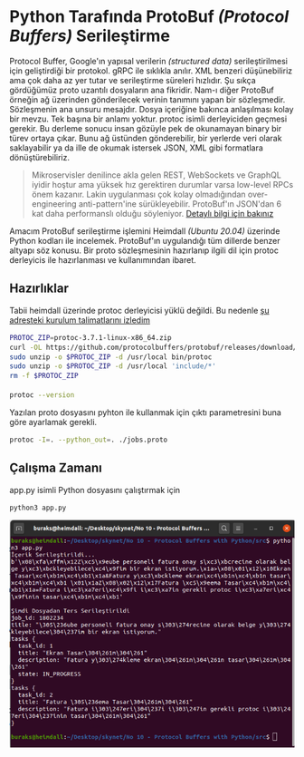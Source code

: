 # Python Tarafında ProtoBuf _(Protocol Buffers)_ Serileştirme

Protocol Buffer, Google'ın yapısal verilerin _(structured data)_ serileştirilmesi için geliştirdiği bir protokol. gRPC ile sıklıkla anılır. XML benzeri düşünebiliriz ama çok daha az yer tutar ve serileştirme süreleri hızlıdır. Şu sıkça gördüğümüz proto uzantılı dosyaların ana fikridir. Nam-ı diğer ProtoBuf örneğin ağ üzerinden gönderilecek verinin tanımını yapan bir sözleşmedir. Sözleşmenin ana unsuru mesajdır. Dosya içeriğine bakınca anlaşılması kolay bir mevzu. Tek başına bir anlamı yoktur. protoc isimli derleyiciden geçmesi gerekir. Bu derleme sonucu insan gözüyle pek de okunamayan binary bir türev ortaya çıkar. Bunu ağ üstünden gönderebilir, bir yerlerde veri olarak saklayabilir ya da ille de okumak istersek JSON, XML gibi formatlara dönüştürebiliriz.

>Mikroservisler denilince akla gelen REST, WebSockets ve GraphQL iyidir hoştur ama yüksek hız gerektiren durumlar varsa low-level RPCs önem kazanır. Lakin uygulanması çok kolay olmadığından over-engineering anti-pattern'ine sürükleyebilir. ProtoBuf'ın JSON'dan 6 kat daha performanslı olduğu söyleniyor. [Detaylı bilgi için bakınız](https://auth0.com/blog/beating-json-performance-with-protobuf/)

Amacım ProtoBuf serileştirme işlemini Heimdall _(Ubuntu 20.04)_ üzerinde Python kodları ile incelemek. ProtoBuf'ın uygulandığı tüm dillerde benzer altyapı söz konusu. Bir proto sözleşmesinin hazırlanıp ilgili dil için protoc derleyicis ile hazırlanması ve kullanımından ibaret.

## Hazırlıklar

Tabii heimdall üzerinde protoc derleyicisi yüklü değildi. Bu nedenle [şu adresteki kurulum talimatlarını izledim](http://google.github.io/proto-lens/installing-protoc.html)

```bash
PROTOC_ZIP=protoc-3.7.1-linux-x86_64.zip
curl -OL https://github.com/protocolbuffers/protobuf/releases/download/v3.7.1/$PROTOC_ZIP
sudo unzip -o $PROTOC_ZIP -d /usr/local bin/protoc
sudo unzip -o $PROTOC_ZIP -d /usr/local 'include/*'
rm -f $PROTOC_ZIP

protoc --version
```

Yazılan proto dosyasını pyhton ile kullanmak için çıktı parametresini buna göre ayarlamak gerekli.

```bash
protoc -I=. --python_out=. ./jobs.proto
```

## Çalışma Zamanı

app.py isimli Python dosyasını çalıştırmak için

```bash
python3 app.py
```

![Screenshot_1.png](./assets/Screenshot_1.png)
